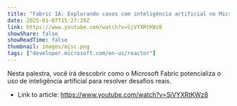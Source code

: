 ```yaml
---
title: "Fabric IA: Explorando casos com inteligência artificial no Microsoft Fabric"
date: 2025-01-07T15:27:29Z
link: https://www.youtube.com/watch?v=SjVYXRtKWz8
showShare: false
showReadTime: false
thumbnail: images/misc.png
tags: ["developer.microsoft.com/en-us/reactor"]
---
```

Nesta palestra, você irá descobrir como o Microsoft Fabric potencializa o uso de inteligência artificial para resolver desafios reais.

- Link to article: https://www.youtube.com/watch?v=SjVYXRtKWz8